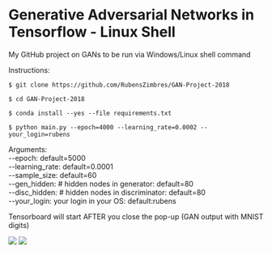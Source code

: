 # Generative Adversarial Networks in Tensorflow - Linux Shell

My GitHub project on GANs to be run via Windows/Linux shell command

Instructions:

```
$ git clone https://github.com/RubensZimbres/GAN-Project-2018

$ cd GAN-Project-2018

$ conda install --yes --file requirements.txt

$ python main.py --epoch=4000 --learning_rate=0.0002 --your_login=rubens
```  

Arguments:  
--epoch: default=5000  
--learning_rate: default=0.0001  
--sample_size: default=60  
--gen_hidden: # hidden nodes in generator: default=80  
--disc_hidden: # hidden nodes in discriminator: default=80  
--your_login: your login in your OS: default:rubens

Tensorboard will start AFTER you close the pop-up (GAN output with MNIST digits)

<img src=https://github.com/RubensZimbres/GAN-Project-2018/blob/master/Pictures/Screen_output.png> 

<img src=https://github.com/RubensZimbres/GAN-Project-2018/blob/master/Pictures/tensorboard.png>
